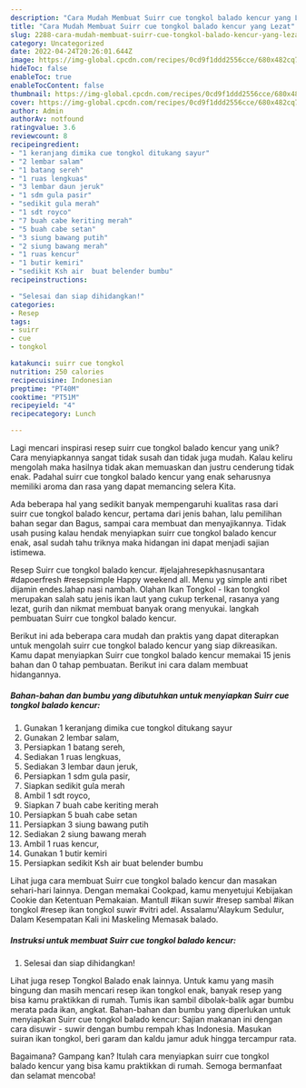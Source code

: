 ```yaml
---
description: "Cara Mudah Membuat Suirr cue tongkol balado kencur yang Lezat"
title: "Cara Mudah Membuat Suirr cue tongkol balado kencur yang Lezat"
slug: 2288-cara-mudah-membuat-suirr-cue-tongkol-balado-kencur-yang-lezat
category: Uncategorized
date: 2022-04-24T20:26:01.644Z
image: https://img-global.cpcdn.com/recipes/0cd9f1ddd2556cce/680x482cq70/suirr-cue-tongkol-balado-kencur-foto-resep-utama.jpg
hideToc: false
enableToc: true
enableTocContent: false
thumbnail: https://img-global.cpcdn.com/recipes/0cd9f1ddd2556cce/680x482cq70/suirr-cue-tongkol-balado-kencur-foto-resep-utama.jpg
cover: https://img-global.cpcdn.com/recipes/0cd9f1ddd2556cce/680x482cq70/suirr-cue-tongkol-balado-kencur-foto-resep-utama.jpg
author: Admin
authorAv: notfound
ratingvalue: 3.6
reviewcount: 8
recipeingredient:
- "1 keranjang dimika cue tongkol ditukang sayur"
- "2 lembar salam"
- "1 batang sereh"
- "1 ruas lengkuas"
- "3 lembar daun jeruk"
- "1 sdm gula pasir"
- "sedikit gula merah"
- "1 sdt royco"
- "7 buah cabe keriting merah"
- "5 buah cabe setan"
- "3 siung bawang putih"
- "2 siung bawang merah"
- "1 ruas kencur"
- "1 butir kemiri"
- "sedikit Ksh air  buat belender bumbu"
recipeinstructions:

- "Selesai dan siap dihidangkan!"
categories:
- Resep
tags:
- suirr
- cue
- tongkol

katakunci: suirr cue tongkol 
nutrition: 250 calories
recipecuisine: Indonesian
preptime: "PT40M"
cooktime: "PT51M"
recipeyield: "4"
recipecategory: Lunch

---
```





Lagi mencari inspirasi resep suirr cue tongkol balado kencur yang unik? Cara menyiapkannya sangat tidak susah dan tidak juga mudah. Kalau keliru mengolah maka hasilnya tidak akan memuaskan dan justru cenderung tidak enak. Padahal suirr cue tongkol balado kencur yang enak seharusnya memiliki aroma dan rasa yang dapat memancing selera Kita.





Ada beberapa hal yang sedikit banyak mempengaruhi kualitas rasa dari suirr cue tongkol balado kencur, pertama dari jenis bahan, lalu pemilihan bahan segar dan Bagus, sampai cara membuat dan menyajikannya. Tidak usah pusing kalau hendak menyiapkan suirr cue tongkol balado kencur enak,      asal sudah tahu triknya maka hidangan ini dapat menjadi sajian istimewa.














Resep Suirr cue tongkol balado kencur. #jelajahresepkhasnusantara #dapoerfresh #resepsimple Happy weekend all. Menu yg simple anti ribet dijamin endes.lahap nasi nambah. Olahan Ikan Tongkol - Ikan tongkol merupakan salah satu jenis ikan laut yang cukup terkenal, rasanya yang lezat, gurih dan nikmat membuat banyak orang menyukai. langkah pembuatan Suirr cue tongkol balado kencur.






Berikut ini ada beberapa cara mudah dan praktis yang dapat diterapkan untuk mengolah suirr cue tongkol balado kencur yang siap dikreasikan. Kamu dapat menyiapkan Suirr cue tongkol balado kencur memakai 15 jenis bahan dan 0 tahap pembuatan. Berikut ini cara dalam membuat hidangannya.

<!--inarticleads1-->

##### Bahan-bahan dan bumbu yang dibutuhkan untuk menyiapkan Suirr cue tongkol balado kencur:

1. Gunakan 1 keranjang dimika cue tongkol ditukang sayur
1. Gunakan 2 lembar salam,
1. Persiapkan 1 batang sereh,
1. Sediakan 1 ruas lengkuas,
1. Sediakan 3 lembar daun jeruk,
1. Persiapkan 1 sdm gula pasir,
1. Siapkan sedikit gula merah
1. Ambil 1 sdt royco,
1. Siapkan 7 buah cabe keriting merah
1. Persiapkan 5 buah cabe setan
1. Persiapkan 3 siung bawang putih
1. Sediakan 2 siung bawang merah
1. Ambil 1 ruas kencur,
1. Gunakan 1 butir kemiri
1. Persiapkan sedikit Ksh air  buat belender bumbu


Lihat juga cara membuat Suirr cue tongkol balado kencur dan masakan sehari-hari lainnya. Dengan memakai Cookpad, kamu menyetujui Kebijakan Cookie dan Ketentuan Pemakaian. Mantull #ikan suwir #resep sambal #ikan tongkol #resep ikan tongkol suwir #vitri adel. Assalamu&#39;Alaykum Sedulur, Dalam Kesempatan Kali ini Maskeling Memasak balado. 

<!--inarticleads2-->

##### Instruksi untuk membuat Suirr cue tongkol balado kencur:


1. Selesai dan siap dihidangkan!

Lihat juga resep Tongkol Balado enak lainnya. Untuk kamu yang masih bingung dan masih mencari resep ikan tongkol enak, banyak resep yang bisa kamu praktikkan di rumah. Tumis ikan sambil dibolak-balik agar bumbu merata pada ikan, angkat. Bahan-bahan dan bumbu yang diperlukan untuk menyiapkan Suirr cue tongkol balado kencur: Sajian makanan ini dengan cara disuwir - suwir dengan bumbu rempah khas Indonesia. Masukan suiran ikan tongkol, beri garam dan kaldu jamur aduk hingga tercampur rata. 

Bagaimana? Gampang kan? Itulah cara menyiapkan suirr cue tongkol balado kencur yang bisa kamu praktikkan di rumah. Semoga bermanfaat dan selamat mencoba!

